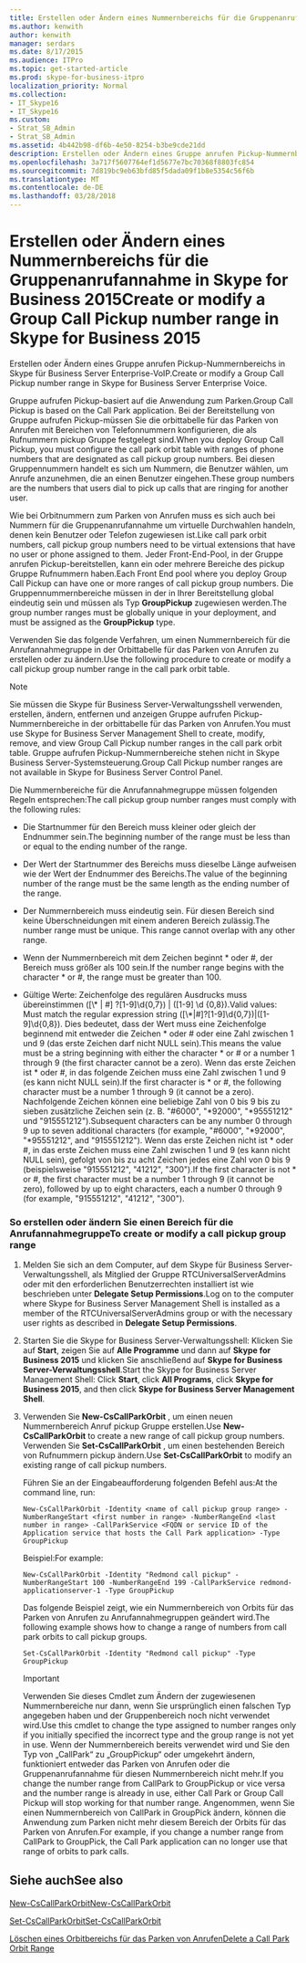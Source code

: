 ```yaml
---
title: Erstellen oder Ändern eines Nummernbereichs für die Gruppenanrufannahme in Skype for Business 2015
ms.author: kenwith
author: kenwith
manager: serdars
ms.date: 8/17/2015
ms.audience: ITPro
ms.topic: get-started-article
ms.prod: skype-for-business-itpro
localization_priority: Normal
ms.collection:
- IT_Skype16
- IT_Skype16
ms.custom:
- Strat_SB_Admin
- Strat_SB_Admin
ms.assetid: 4b442b98-df6b-4e50-8254-b3be9cde21dd
description: Erstellen oder Ändern eines Gruppe anrufen Pickup-Nummernbereichs in Skype für Business Server Enterprise-VoIP.
ms.openlocfilehash: 3a717f5607764ef1d5677e7bc70368f8803fc854
ms.sourcegitcommit: 7d819bc9eb63bfd85f5dada09f1b8e5354c56f6b
ms.translationtype: MT
ms.contentlocale: de-DE
ms.lasthandoff: 03/28/2018
---
```

# <a name="create-or-modify-a-group-call-pickup-number-range-in-skype-for-business-2015"></a><span data-ttu-id="49350-103">Erstellen oder Ändern eines Nummernbereichs für die Gruppenanrufannahme in Skype for Business 2015</span><span class="sxs-lookup"><span data-stu-id="49350-103">Create or modify a Group Call Pickup number range in Skype for Business 2015</span></span>
 
<span data-ttu-id="49350-104">Erstellen oder Ändern eines Gruppe anrufen Pickup-Nummernbereichs in Skype für Business Server Enterprise-VoIP.</span><span class="sxs-lookup"><span data-stu-id="49350-104">Create or modify a Group Call Pickup number range in Skype for Business Server Enterprise Voice.</span></span>
  
<span data-ttu-id="49350-105">Gruppe aufrufen Pickup-basiert auf die Anwendung zum Parken.</span><span class="sxs-lookup"><span data-stu-id="49350-105">Group Call Pickup is based on the Call Park application.</span></span> <span data-ttu-id="49350-106">Bei der Bereitstellung von Gruppe aufrufen Pickup-müssen Sie die orbittabelle für das Parken von Anrufen mit Bereichen von Telefonnummern konfigurieren, die als Rufnummern pickup Gruppe festgelegt sind.</span><span class="sxs-lookup"><span data-stu-id="49350-106">When you deploy Group Call Pickup, you must configure the call park orbit table with ranges of phone numbers that are designated as call pickup group numbers.</span></span> <span data-ttu-id="49350-107">Bei diesen Gruppennummern handelt es sich um Nummern, die Benutzer wählen, um Anrufe anzunehmen, die an einen Benutzer eingehen.</span><span class="sxs-lookup"><span data-stu-id="49350-107">These group numbers are the numbers that users dial to pick up calls that are ringing for another user.</span></span>
  
<span data-ttu-id="49350-108">Wie bei Orbitnummern zum Parken von Anrufen muss es sich auch bei Nummern für die Gruppenanrufannahme um virtuelle Durchwahlen handeln, denen kein Benutzer oder Telefon zugewiesen ist.</span><span class="sxs-lookup"><span data-stu-id="49350-108">Like call park orbit numbers, call pickup group numbers need to be virtual extensions that have no user or phone assigned to them.</span></span> <span data-ttu-id="49350-109">Jeder Front-End-Pool, in der Gruppe anrufen Pickup-bereitstellen, kann ein oder mehrere Bereiche des pickup Gruppe Rufnummern haben.</span><span class="sxs-lookup"><span data-stu-id="49350-109">Each Front End pool where you deploy Group Call Pickup can have one or more ranges of call pickup group numbers.</span></span> <span data-ttu-id="49350-110">Die Gruppennummernbereiche müssen in der in Ihrer Bereitstellung global eindeutig sein und müssen als Typ **GroupPickup** zugewiesen werden.</span><span class="sxs-lookup"><span data-stu-id="49350-110">The group number ranges must be globally unique in your deployment, and must be assigned as the **GroupPickup** type.</span></span>
  
<span data-ttu-id="49350-111">Verwenden Sie das folgende Verfahren, um einen Nummernbereich für die Anrufannahmegruppe in der Orbittabelle für das Parken von Anrufen zu erstellen oder zu ändern.</span><span class="sxs-lookup"><span data-stu-id="49350-111">Use the following procedure to create or modify a call pickup group number range in the call park orbit table.</span></span> 
  
> [!NOTE]
> <span data-ttu-id="49350-112">Sie müssen die Skype für Business Server-Verwaltungsshell verwenden, erstellen, ändern, entfernen und anzeigen Gruppe aufrufen Pickup-Nummernbereiche in der orbittabelle für das Parken von Anrufen.</span><span class="sxs-lookup"><span data-stu-id="49350-112">You must use Skype for Business Server Management Shell to create, modify, remove, and view Group Call Pickup number ranges in the call park orbit table.</span></span> <span data-ttu-id="49350-113">Gruppe aufrufen Pickup-Nummernbereiche stehen nicht in Skype Business Server-Systemsteuerung.</span><span class="sxs-lookup"><span data-stu-id="49350-113">Group Call Pickup number ranges are not available in Skype for Business Server Control Panel.</span></span> 
  
<span data-ttu-id="49350-114">Die Nummernbereiche für die Anrufannahmegruppe müssen folgenden Regeln entsprechen:</span><span class="sxs-lookup"><span data-stu-id="49350-114">The call pickup group number ranges must comply with the following rules:</span></span>
  
- <span data-ttu-id="49350-115">Die Startnummer für den Bereich muss kleiner oder gleich der Endnummer sein.</span><span class="sxs-lookup"><span data-stu-id="49350-115">The beginning number of the range must be less than or equal to the ending number of the range.</span></span>
    
- <span data-ttu-id="49350-116">Der Wert der Startnummer des Bereichs muss dieselbe Länge aufweisen wie der Wert der Endnummer des Bereichs.</span><span class="sxs-lookup"><span data-stu-id="49350-116">The value of the beginning number of the range must be the same length as the ending number of the range.</span></span>
    
- <span data-ttu-id="49350-p104">Der Nummernbereich muss eindeutig sein. Für diesen Bereich sind keine Überschneidungen mit einem anderen Bereich zulässig.</span><span class="sxs-lookup"><span data-stu-id="49350-p104">The number range must be unique. This range cannot overlap with any other range.</span></span>
    
- <span data-ttu-id="49350-119">Wenn der Nummernbereich mit dem Zeichen beginnt \* oder #, der Bereich muss größer als 100 sein.</span><span class="sxs-lookup"><span data-stu-id="49350-119">If the number range begins with the character \* or #, the range must be greater than 100.</span></span>
    
- <span data-ttu-id="49350-120">Gültige Werte: Zeichenfolge des regulären Ausdrucks muss übereinstimmen ([\\* | #] ?[1-9]\d{0,7}) | ([1-9] \d {0,8}).</span><span class="sxs-lookup"><span data-stu-id="49350-120">Valid values: Must match the regular expression string ([\\*|#]?[1-9]\d{0,7})|([1-9]\d{0,8}).</span></span> <span data-ttu-id="49350-121">Dies bedeutet, dass der Wert muss eine Zeichenfolge beginnend mit entweder die Zeichen \* oder # oder eine Zahl zwischen 1 und 9 (das erste Zeichen darf nicht NULL sein).</span><span class="sxs-lookup"><span data-stu-id="49350-121">This means the value must be a string beginning with either the character \* or # or a number 1 through 9 (the first character cannot be a zero).</span></span> <span data-ttu-id="49350-122">Wenn das erste Zeichen ist \* oder #, in das folgende Zeichen muss eine Zahl zwischen 1 und 9 (es kann nicht NULL sein).</span><span class="sxs-lookup"><span data-stu-id="49350-122">If the first character is \* or #, the following character must be a number 1 through 9 (it cannot be a zero).</span></span> <span data-ttu-id="49350-123">Nachfolgende Zeichen können eine beliebige Zahl von 0 bis 9 bis zu sieben zusätzliche Zeichen sein (z. B. "#6000", "\*92000", "\*95551212" und "915551212").</span><span class="sxs-lookup"><span data-stu-id="49350-123">Subsequent characters can be any number 0 through 9 up to seven additional characters (for example, "#6000", "\*92000", "\*95551212", and "915551212").</span></span> <span data-ttu-id="49350-124">Wenn das erste Zeichen nicht ist \* oder #, in das erste Zeichen muss eine Zahl zwischen 1 und 9 (es kann nicht NULL sein), gefolgt von bis zu acht Zeichen jedes eine Zahl von 0 bis 9 (beispielsweise "915551212", "41212", "300").</span><span class="sxs-lookup"><span data-stu-id="49350-124">If the first character is not \* or #, the first character must be a number 1 through 9 (it cannot be zero), followed by up to eight characters, each a number 0 through 9 (for example, "915551212", "41212", "300").</span></span>
    
### <a name="to-create-or-modify-a-call-pickup-group-range"></a><span data-ttu-id="49350-125">So erstellen oder ändern Sie einen Bereich für die Anrufannahmegruppe</span><span class="sxs-lookup"><span data-stu-id="49350-125">To create or modify a call pickup group range</span></span>

1. <span data-ttu-id="49350-126">Melden Sie sich an dem Computer, auf dem Skype für Business Server-Verwaltungsshell, als Mitglied der Gruppe RTCUniversalServerAdmins oder mit den erforderlichen Benutzerrechten installiert ist wie beschrieben unter **Delegate Setup Permissions**.</span><span class="sxs-lookup"><span data-stu-id="49350-126">Log on to the computer where Skype for Business Server Management Shell is installed as a member of the RTCUniversalServerAdmins group or with the necessary user rights as described in **Delegate Setup Permissions**.</span></span>
    
2. <span data-ttu-id="49350-127">Starten Sie die Skype for Business Server-Verwaltungsshell: Klicken Sie auf **Start**, zeigen Sie auf **Alle Programme** und dann auf **Skype for Business 2015** und klicken Sie anschließend auf **Skype for Business Server-Verwaltungsshell**.</span><span class="sxs-lookup"><span data-stu-id="49350-127">Start the Skype for Business Server Management Shell: Click **Start**, click **All Programs**, click **Skype for Business 2015**, and then click **Skype for Business Server Management Shell**.</span></span>
    
3. <span data-ttu-id="49350-128">Verwenden Sie **New-CsCallParkOrbit** , um einen neuen Nummernbereich Anruf pickup Gruppe erstellen.</span><span class="sxs-lookup"><span data-stu-id="49350-128">Use **New-CsCallParkOrbit** to create a new range of call pickup group numbers.</span></span> <span data-ttu-id="49350-129">Verwenden Sie **Set-CsCallParkOrbit** , um einen bestehenden Bereich von Rufnummern pickup ändern.</span><span class="sxs-lookup"><span data-stu-id="49350-129">Use **Set-CsCallParkOrbit** to modify an existing range of call pickup numbers.</span></span>
    
    <span data-ttu-id="49350-130">Führen Sie an der Eingabeaufforderung folgenden Befehl aus:</span><span class="sxs-lookup"><span data-stu-id="49350-130">At the command line, run:</span></span>
    
   ```
   New-CsCallParkOrbit -Identity <name of call pickup group range> -NumberRangeStart <first number in range> -NumberRangeEnd <last number in range> -CallParkService <FQDN or service ID of the Application service that hosts the Call Park application> -Type GroupPickup
   ```

    <span data-ttu-id="49350-131">Beispiel:</span><span class="sxs-lookup"><span data-stu-id="49350-131">For example:</span></span>
    
   ```
   New-CsCallParkOrbit -Identity "Redmond call pickup" -NumberRangeStart 100 -NumberRangeEnd 199 -CallParkService redmond-applicationserver-1 -Type GroupPickup
   ```

    <span data-ttu-id="49350-132">Das folgende Beispiel zeigt, wie ein Nummernbereich von Orbits für das Parken von Anrufen zu Anrufannahmegruppen geändert wird.</span><span class="sxs-lookup"><span data-stu-id="49350-132">The following example shows how to change a range of numbers from call park orbits to call pickup groups.</span></span>
    
   ```
   Set-CsCallParkOrbit -Identity "Redmond call pickup" -Type GroupPickup
   ```

    > [!IMPORTANT]
    > <span data-ttu-id="49350-133">Verwenden Sie dieses Cmdlet zum Ändern der zugewiesenen Nummernbereiche nur dann, wenn Sie ursprünglich einen falschen Typ angegeben haben und der Gruppenbereich noch nicht verwendet wird.</span><span class="sxs-lookup"><span data-stu-id="49350-133">Use this cmdlet to change the type assigned to number ranges only if you initially specified the incorrect type and the group range is not yet in use.</span></span> <span data-ttu-id="49350-134">Wenn der Nummernbereich bereits verwendet wird und Sie den Typ von „CallPark“ zu „GroupPickup“ oder umgekehrt ändern, funktioniert entweder das Parken von Anrufen oder die Gruppenanrufannahme für diesen Nummernbereich nicht mehr.</span><span class="sxs-lookup"><span data-stu-id="49350-134">If you change the number range from CallPark to GroupPickup or vice versa and the number range is already in use, either Call Park or Group Call Pickup will stop working for that number range.</span></span> <span data-ttu-id="49350-135">Angenommen, wenn Sie einen Nummernbereich von CallPark in GroupPick ändern, können die Anwendung zum Parken nicht mehr diesem Bereich der Orbits für das Parken von Anrufen.</span><span class="sxs-lookup"><span data-stu-id="49350-135">For example, if you change a number range from CallPark to GroupPick, the Call Park application can no longer use that range of orbits to park calls.</span></span> 
  
## <a name="see-also"></a><span data-ttu-id="49350-136">Siehe auch</span><span class="sxs-lookup"><span data-stu-id="49350-136">See also</span></span>

#### 

[<span data-ttu-id="49350-137">New-CsCallParkOrbit</span><span class="sxs-lookup"><span data-stu-id="49350-137">New-CsCallParkOrbit</span></span>](https://docs.microsoft.com/powershell/module/skype/new-cscallparkorbit?view=skype-ps)
  
[<span data-ttu-id="49350-138">Set-CsCallParkOrbit</span><span class="sxs-lookup"><span data-stu-id="49350-138">Set-CsCallParkOrbit</span></span>](https://docs.microsoft.com/powershell/module/skype/set-cscallparkorbit?view=skype-ps)
  
[<span data-ttu-id="49350-139">Löschen eines Orbitbereichs für das Parken von Anrufen</span><span class="sxs-lookup"><span data-stu-id="49350-139">Delete a Call Park Orbit Range</span></span>](http://technet.microsoft.com/library/85e9f916-062d-450d-ac0a-aeaefc0f7cdc.aspx)

